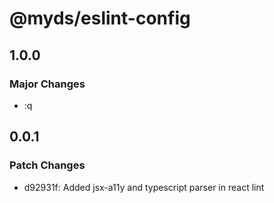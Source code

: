 # @myds/eslint-config

## 1.0.0

### Major Changes

- :q

## 0.0.1

### Patch Changes

- d92931f: Added jsx-a11y and typescript parser in react lint
